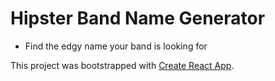 # Hipster Band Name Generator

* Find the edgy name your band is looking for

This project was bootstrapped with [Create React App](https://github.com/facebookincubator/create-react-app).

